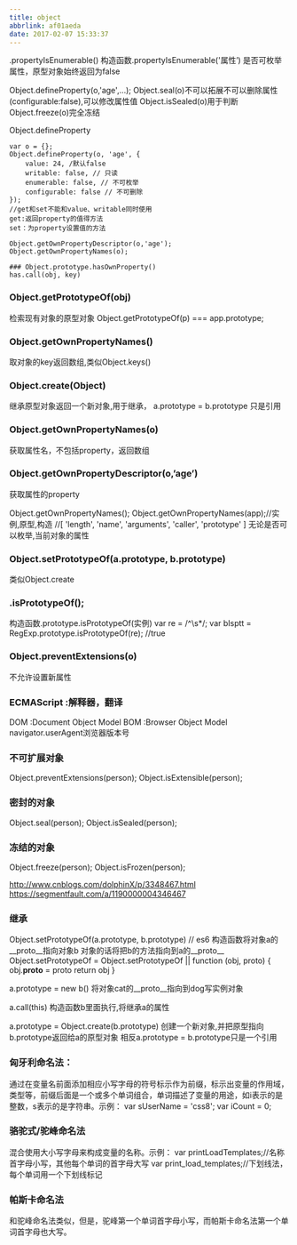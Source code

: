 ```yaml
---
title: object
abbrlink: af01aeda
date: 2017-02-07 15:33:37
---
```


.propertyIsEnumerable()
构造函数.propertyIsEnumerable('属性’)
是否可枚举属性，原型对象始终返回为false

Object.defineProperty(o,'age',…);
Object.seal(o)不可以拓展不可以删除属性(configurable:false),可以修改属性值 Object.isSealed(o)用于判断
Object.freeze(o)完全冻结

Object.defineProperty
```
var o = {};
Object.defineProperty(o, 'age', {
    value: 24, /默认false
    writable: false, // 只读
    enumerable: false, // 不可枚举
    configurable: false // 不可删除
});
//get和set不能和value、writable同时使用
get:返回property的值得方法
set：为property设置值的方法

Object.getOwnPropertyDescriptor(o,'age');
Object.getOwnPropertyNames(o);

### Object.prototype.hasOwnProperty()
has.call(obj, key)
```

### Object.getPrototypeOf(obj)
检索现有对象的原型对象 Object.getPrototypeOf(p) === app.prototype;

### Object.getOwnPropertyNames()
取对象的key返回数组,类似Object.keys()

### Object.create(Object)
继承原型对象返回一个新对象,用于继承，
a.prototype = b.prototype 只是引用

### Object.getOwnPropertyNames(o)
获取属性名，不包括property，返回数组

### Object.getOwnPropertyDescriptor(o,’age’)
获取属性的property

Object.getOwnPropertyNames();
Object.getOwnPropertyNames(app);//实例,原型,构造
//[ 'length', 'name', 'arguments', 'caller', 'prototype' ]
无论是否可以枚举,当前对象的属性

### Object.setPrototypeOf(a.prototype, b.prototype)
类似Object.create

### .isPrototypeOf();
构造函数.prototype.isPrototypeOf(实例)
var re = /^\s*/;
var bIsptt = RegExp.prototype.isPrototypeOf(re); //true

### Object.preventExtensions(o)
不允许设置新属性

### ECMAScript :解释器，翻译
DOM :Document Object Model
BOM  :Browser  Object Model
navigator.userAgent浏览器版本号

### 不可扩展对象
Object.preventExtensions(person);
Object.isExtensible(person);

### 密封的对象
Object.seal(person);
Object.isSealed(person);

### 冻结的对象
Object.freeze(person);
Object.isFrozen(person);

http://www.cnblogs.com/dolphinX/p/3348467.html
https://segmentfault.com/a/1190000004346467


### 继承
Object.setPrototypeOf(a.prototype, b.prototype)   // es6
构造函数将对象a的__proto__指向对象b
对象的话将把b的方法指向到a的__proto__
Object.setPrototypeOf = Object.setPrototypeOf || function (obj, proto) {
  obj.__proto__ = proto
  return obj
}

a.prototype = new b()
将对象cat的__proto__指向到dog写实例对象

a.call(this)
构造函数b里面执行,将继承a的属性

a.prototype = Object.create(b.prototype)
创建一个新对象,并把原型指向b.prototype返回给a的原型对象
相反a.prototype = b.prototype只是一个引用


### 匈牙利命名法：
通过在变量名前面添加相应小写字母的符号标示作为前缀，标示出变量的作用域，类型等，前缀后面是一个或多个单词组合，单词描述了变量的用途，如i表示的是整数，s表示的是字符串。示例：
var sUserName = 'css8';
var iCount = 0;

### 骆驼式/驼峰命名法
混合使用大小写字母来构成变量的名称。示例：
var printLoadTemplates;//名称首字母小写，其他每个单词的首字母大写
var print_load_templates;//下划线法，每个单词用一个下划线标记

### 帕斯卡命名法
和驼峰命名法类似，但是，驼峰第一个单词首字母小写，而帕斯卡命名法第一个单词首字母也大写。

